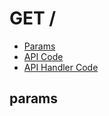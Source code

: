 # GET /


- [Params](#params)
- [API Code](/src/endpoints/.js)
- [API Handler Code](/src/handlers/web/.js)

## params

